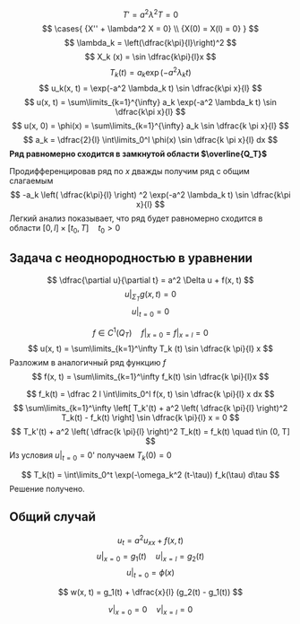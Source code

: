 $$
T'=a^2\lambda^2 T = 0
$$
$$
\cases{
{X'' + \lambda^2 X = 0} \\
{X(0) = X(l) = 0}
}
$$
$$
\lambda_k = \left(\dfrac{k\pi}{l}\right)^2
$$
$$
X_k (x) = \sin \dfrac{k\pi}{l}x
$$
$$
T_k (t) = a_k \exp(-a^2 \lambda_k t)
$$
$$
u_k(x, t) = \exp(-a^2 \lambda_k t) \sin \dfrac{k\pi x}{l}
$$
$$
u(x, t) = \sum\limits_{k=1}^{\infty} a_k \exp(-a^2 \lambda_k t) \sin \dfrac{k\pi x}{l}
$$
$$
u(x, 0) = \phi(x) = \sum\limits_{k=1}^{\infty} a_k \sin \dfrac{k \pi x}{l}
$$
$$
a_k = \dfrac{2}{l} \int\limits_0^l \phi(x) \sin \dfrac{k \pi x}{l} dx
$$
**Ряд равномерно сходится в замкнутой области $\overline{Q_T}$**

Продифференцировав ряд по $x$ дважды получим ряд с общим слагаемым
$$
-a_k \left( \dfrac{k\pi}{l} \right) ^2  \exp(-a^2 \lambda_k t) \sin \dfrac{k\pi x}{l}
$$Легкий анализ показывает, что ряд будет равномерно сходится в области $[0, l] \times [t_0, T]\quad t_0 > 0$

## Задача с неоднородностью в уравнении

$$
\dfrac{\partial u}{\partial t} = a^2 \Delta u + f(x, t)
$$
$$
u|_{\Sigma_T} g(x, t) = 0
$$
$$
u|_{t=0} = 0
$$

$$
f \in C^1 (Q_T) \quad f|_{x=0} = f|_{x=l} = 0
$$
$$
u(x, t) = \sum\limits_{k=1}^\infty T_k (t) \sin \dfrac{k \pi}{l} x
$$
Разложим в аналогичный ряд функцию $f$
$$
f(x, t) = \sum\limits_{k=1}^\infty f_k(t) \sin \dfrac{k \pi}{l}x
$$

$$
f_k(t) = \dfrac 2 l \int\limits_0^l f(x, t) \sin \dfrac{k \pi}{l} x dx
$$
$$
\sum\limits_{k=1}^\infty \left[ T_k'(t) + a^2 \left( \dfrac{k \pi}{l} \right)^2 T_k(t) - f_k(t) \right] \sin \dfrac{k \pi}{l} x = 0
$$
$$
T_k'(t) + a^2 \left( \dfrac{k \pi}{l} \right)^2 T_k(t) = f_k(t)  \quad t\in (0, T]
$$
Из условия $u|_{t=0} = 0$' получаем $T_k (0) = 0$

$$
T_k(t) = \int\limits_0^t \exp(-\omega_k^2 (t-\tau)) f_k(\tau) d\tau
$$
Решение получено. 


## Общий случай

$$
u_t = a^2 u_{xx} + f(x, t)
$$
$$
u|_{x=0} = g_1(t) \quad u|_{x=l} = g_2(t)
$$
$$
u|_{t=0} = \phi(x)
$$


$$
w(x, t) = g_1(t) + \dfrac{x}{l} (g_2(t) - g_1(t))
$$


$$
v|_{x=0} = 0 \quad v|_{x=l} = 0
$$




